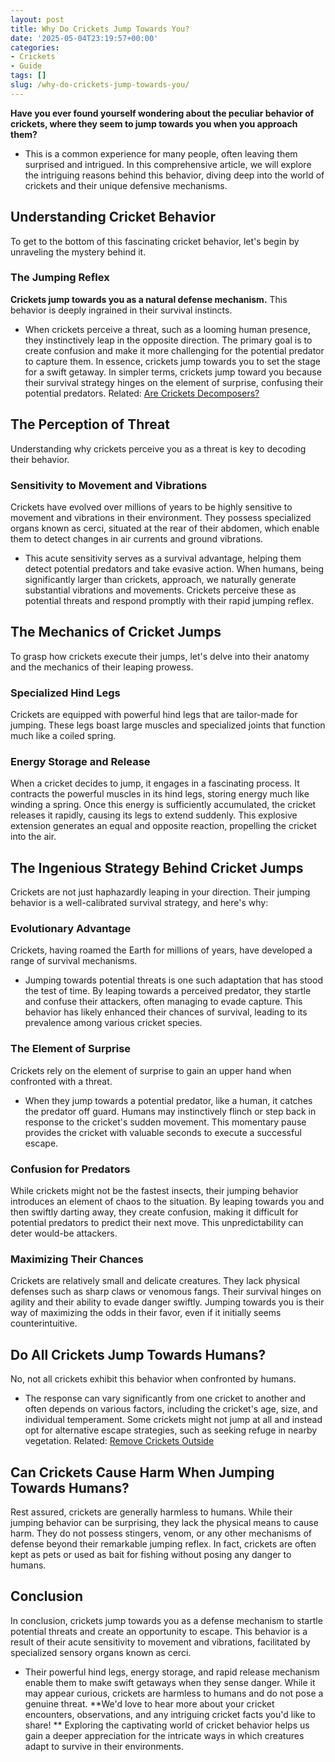 ```yaml
---
layout: post
title: Why Do Crickets Jump Towards You?
date: '2025-05-04T23:19:57+00:00'
categories:
- Crickets
- Guide
tags: []
slug: /why-do-crickets-jump-towards-you/
---
```


**Have you ever found yourself wondering about the peculiar behavior of crickets, where they seem to jump towards you when you approach them?**
- This is a common experience for many people, often leaving them surprised and intrigued.
In this comprehensive article, we will explore the intriguing reasons behind this behavior, diving deep into the world of crickets and their unique defensive mechanisms.
## Understanding Cricket Behavior
To get to the bottom of this fascinating cricket behavior, let's begin by unraveling the mystery behind it.
### The Jumping Reflex
**Crickets jump towards you as a natural defense mechanism.**
This behavior is deeply ingrained in their survival instincts.
- When crickets perceive a threat, such as a looming human presence, they instinctively leap in the opposite direction.
The primary goal is to create confusion and make it more challenging for the potential predator to capture them. In essence, crickets jump towards you to set the stage for a swift getaway.
In simpler terms, crickets jump toward you because their survival strategy hinges on the element of surprise, confusing their potential predators.
Related:
[Are Crickets Decomposers?](https://pestpolicy.com/are-crickets-decomposers/)
## The Perception of Threat
Understanding why crickets perceive you as a threat is key to decoding their behavior.
### Sensitivity to Movement and Vibrations
Crickets have evolved over millions of years to be highly sensitive to movement and vibrations in their environment. They possess specialized organs known as cerci, situated at the rear of their abdomen, which enable them to detect changes in air currents and ground vibrations.
- This acute sensitivity serves as a survival advantage, helping them detect potential predators and take evasive action.
When humans, being significantly larger than crickets, approach, we naturally generate substantial vibrations and movements. Crickets perceive these as potential threats and respond promptly with their rapid jumping reflex.
## The Mechanics of Cricket Jumps
To grasp how crickets execute their jumps, let's delve into their anatomy and the mechanics of their leaping prowess.
### Specialized Hind Legs
Crickets are equipped with powerful hind legs that are tailor-made for jumping. These legs boast large muscles and specialized joints that function much like a coiled spring.
### Energy Storage and Release
When a cricket decides to jump, it engages in a fascinating process. It contracts the powerful muscles in its hind legs, storing energy much like winding a spring.
Once this energy is sufficiently accumulated, the cricket releases it rapidly, causing its legs to extend suddenly. This explosive extension generates an equal and opposite reaction, propelling the cricket into the air.
## The Ingenious Strategy Behind Cricket Jumps
Crickets are not just haphazardly leaping in your direction. Their jumping behavior is a well-calibrated survival strategy, and here's why:
### Evolutionary Advantage
Crickets, having roamed the Earth for millions of years, have developed a range of survival mechanisms.
- Jumping towards potential threats is one such adaptation that has stood the test of time.
By leaping towards a perceived predator, they startle and confuse their attackers, often managing to evade capture. This behavior has likely enhanced their chances of survival, leading to its prevalence among various cricket species.
### The Element of Surprise
Crickets rely on the element of surprise to gain an upper hand when confronted with a threat.
- When they jump towards a potential predator, like a human, it catches the predator off guard.
Humans may instinctively flinch or step back in response to the cricket's sudden movement. This momentary pause provides the cricket with valuable seconds to execute a successful escape.
### Confusion for Predators
While crickets might not be the fastest insects, their jumping behavior introduces an element of chaos to the situation.
By leaping towards you and then swiftly darting away, they create confusion, making it difficult for potential predators to predict their next move. This unpredictability can deter would-be attackers.
### Maximizing Their Chances
Crickets are relatively small and delicate creatures. They lack physical defenses such as sharp claws or venomous fangs.
Their survival hinges on agility and their ability to evade danger swiftly. Jumping towards you is their way of maximizing the odds in their favor, even if it initially seems counterintuitive.
## Do All Crickets Jump Towards Humans?
No, not all crickets exhibit this behavior when confronted by humans.
- The response can vary significantly from one cricket to another and often depends on various factors, including the cricket's age, size, and individual temperament.
Some crickets might not jump at all and instead opt for alternative escape strategies, such as seeking refuge in nearby vegetation.
Related:
[Remove Crickets Outside](https://pestpolicy.com/how-to-get-rid-of-crickets-outside/)
## Can Crickets Cause Harm When Jumping Towards Humans?
Rest assured, crickets are generally harmless to humans. While their jumping behavior can be surprising, they lack the physical means to cause harm.
They do not possess stingers, venom, or any other mechanisms of defense beyond their remarkable jumping reflex. In fact, crickets are often kept as pets or used as bait for fishing without posing any danger to humans.
## Conclusion
In conclusion, crickets jump towards you as a defense mechanism to startle potential threats and create an opportunity to escape. This behavior is a result of their acute sensitivity to movement and vibrations, facilitated by specialized sensory organs known as cerci.
- Their powerful hind legs, energy storage, and rapid release mechanism enable them to make swift getaways when they sense danger. While it may appear curious, crickets are harmless to humans and do not pose a genuine threat.
**We'd love to hear more about your cricket encounters, observations, and any intriguing cricket facts you'd like to share! **
Exploring the captivating world of cricket behavior helps us gain a deeper appreciation for the intricate ways in which creatures adapt to survive in their environments.
